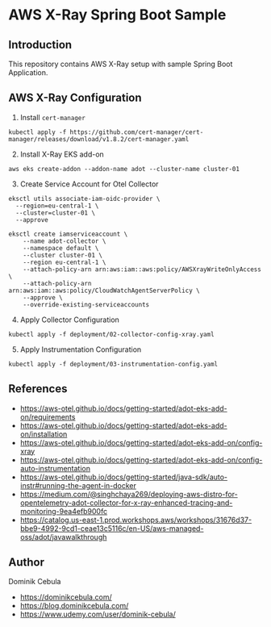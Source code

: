# AWS X-Ray Spring Boot Sample

## Introduction

This repository contains AWS X-Ray setup with sample Spring Boot Application.

## AWS X-Ray Configuration

1. Install `cert-manager`

```shell
kubectl apply -f https://github.com/cert-manager/cert-manager/releases/download/v1.8.2/cert-manager.yaml
```

2. Install X-Ray EKS add-on

```shell
aws eks create-addon --addon-name adot --cluster-name cluster-01
```

3. Create Service Account for Otel Collector

```shell
eksctl utils associate-iam-oidc-provider \
  --region=eu-central-1 \
  --cluster=cluster-01 \
  --approve
```

```shell
eksctl create iamserviceaccount \
    --name adot-collector \
    --namespace default \
    --cluster cluster-01 \
    --region eu-central-1 \
    --attach-policy-arn arn:aws:iam::aws:policy/AWSXrayWriteOnlyAccess \
    --attach-policy-arn arn:aws:iam::aws:policy/CloudWatchAgentServerPolicy \
    --approve \
    --override-existing-serviceaccounts
```

4. Apply Collector Configuration

```shell
kubectl apply -f deployment/02-collector-config-xray.yaml
```

5. Apply Instrumentation Configuration

```shell
kubectl apply -f deployment/03-instrumentation-config.yaml
```

## References

* https://aws-otel.github.io/docs/getting-started/adot-eks-add-on/requirements
* https://aws-otel.github.io/docs/getting-started/adot-eks-add-on/installation
* https://aws-otel.github.io/docs/getting-started/adot-eks-add-on/config-xray
* https://aws-otel.github.io/docs/getting-started/adot-eks-add-on/config-auto-instrumentation
* https://aws-otel.github.io/docs/getting-started/java-sdk/auto-instr#running-the-agent-in-docker
* https://medium.com/@singhchaya269/deploying-aws-distro-for-opentelemetry-adot-collector-for-x-ray-enhanced-tracing-and-monitoring-9ea4efb900fc
* https://catalog.us-east-1.prod.workshops.aws/workshops/31676d37-bbe9-4992-9cd1-ceae13c5116c/en-US/aws-managed-oss/adot/javawalkthrough

## Author

Dominik Cebula

* https://dominikcebula.com/
* https://blog.dominikcebula.com/
* https://www.udemy.com/user/dominik-cebula/
